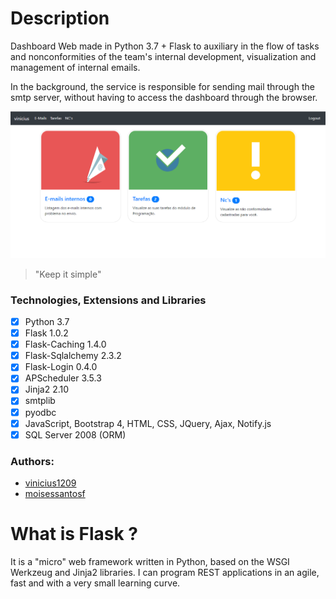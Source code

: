 # Description #
Dashboard Web made in Python 3.7 + Flask to auxiliary in the flow of tasks and nonconformities of the team's internal development, visualization and management of internal emails.

In the background, the service is responsible for sending mail through the smtp server, without having to access the dashboard through the browser.

![Example of Tasks view](https://github.com/vinicius1209/python-flask-dashboard/blob/master/example.png)
> "Keep it simple"

### Technologies, Extensions and Libraries

- [x] Python 3.7
- [x] Flask 1.0.2
- [x] Flask-Caching 1.4.0
- [x] Flask-Sqlalchemy 2.3.2
- [x] Flask-Login 0.4.0
- [x] APScheduler 3.5.3
- [x] Jinja2 2.10
- [x] smtplib
- [x] pyodbc
- [x] JavaScript, Bootstrap 4, HTML, CSS, JQuery, Ajax, Notify.js
- [x] SQL Server 2008 (ORM)

### Authors:
  - [vinicius1209](https://github.com/vinicius1209)
  - [moisessantosf](https://github.com/moisessantosf)

# What is Flask ? #
It is a "micro" web framework written in Python, based on the WSGI Werkzeug and Jinja2 libraries. I can program REST applications in an agile, fast and with a very small learning curve.
